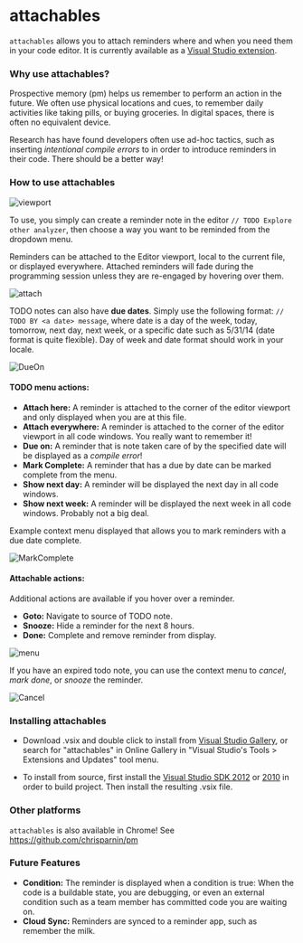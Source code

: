 attachables
===========

`attachables` allows you to attach reminders where and when you need them in your code editor.  It is currently available as a [Visual Studio extension](http://visualstudiogallery.msdn.microsoft.com/850937ba-ff0b-43cb-badd-4e273b508c32).

### Why use attachables?

Prospective memory (pm) helps us remember to perform an action in the future. We often use physical locations and cues, to remember daily activities like taking pills, or buying groceries. In digital spaces, there is often no equivalent device.

Research has have found developers often use ad-hoc tactics, such as inserting *intentional compile errors* to in order to introduce reminders in their code.  There should be a better way!

### How to use attachables

![viewport](https://raw.github.com/chrisparnin/attachables/master/doc/viewport.png)

To use, you simply can create a reminder note in the editor `// TODO Explore other analyzer`, then choose a way you want to be reminded from the dropdown menu.

Reminders can be attached to the Editor viewport, local to the current file, or displayed everywhere.  Attached reminders will fade during the programming session unless they are re-engaged by hovering over them.

![attach](https://raw.github.com/chrisparnin/attachables/master/doc/attach.png)

TODO notes can also have **due dates**.  Simply use the following format:
`// TODO BY <a date> message`, where date is a day of the week, today, tomorrow, next day, next week, or a specific date such as 5/31/14 (date format is quite flexible).  Day of week and date format should work in your locale.

![DueOn](https://raw.github.com/chrisparnin/attachables/master/doc/DueOn.png)


#### TODO menu actions: 

- **Attach here:** A reminder is attached to the corner of the editor viewport and only displayed when you are at this file.
- **Attach everywhere:** A reminder is attached to the corner of the editor viewport in all code windows.  You really want to remember it!
- **Due on:** A reminder that is note taken care of by the specified date will be displayed as a *compile error*!
- **Mark Complete:** A reminder that has a due by date can be marked complete from the menu.
- **Show next day:** A reminder will be displayed the next day in all code windows.
- **Show next week:** A reminder will be displayed the next week in all code windows.  Probably not a big deal.

Example context menu displayed that allows you to mark reminders with a due date complete.

![MarkComplete](https://raw.github.com/chrisparnin/attachables/master/doc/MarkComplete.png)

#### Attachable actions: 

Additional actions are available if you hover over a reminder.

- **Goto:** Navigate to source of TODO note.
- **Snooze:** Hide a reminder for the next 8 hours.
- **Done:** Complete and remove reminder from display.

![menu](https://raw.github.com/chrisparnin/attachables/master/doc/attachablesmenu.png)

If you have an expired todo note, you can use the context menu to *cancel*, *mark done*, or *snooze* the reminder.

![Cancel](https://raw.github.com/chrisparnin/attachables/master/doc/Cancel.png)

### Installing attachables

- Download .vsix and double click to install from [Visual Studio Gallery](http://visualstudiogallery.msdn.microsoft.com/850937ba-ff0b-43cb-badd-4e273b508c32), or search for "attachables" in Online Gallery in "Visual Studio's Tools > Extensions and Updates" tool menu.

- To install from source, first install the [Visual Studio SDK 2012](http://www.microsoft.com/en-us/download/details.aspx?id=30668) or [2010](http://www.microsoft.com/en-us/download/details.aspx?id=21835) in order to build project.  Then install the resulting .vsix file.

### Other platforms

`attachables` is also available in Chrome!  See https://github.com/chrisparnin/pm

### Future Features

- **Condition:** The reminder is displayed when a condition is true: When the code is a buildable state, you are debugging, or even an external condition such as a team member has committed code you are waiting on. 
- **Cloud Sync:** Reminders are synced to a reminder app, such as remember the milk.